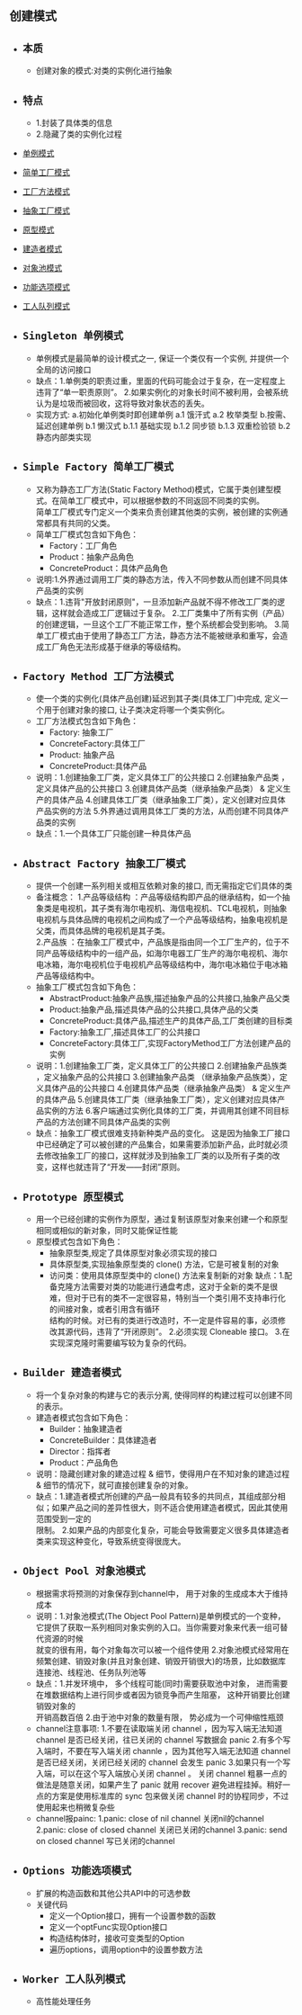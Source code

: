 创建模式
----
- ## `本质`
    - 创建对象的模式:对类的实例化进行抽象
- ## `特点`
    - 1.封装了具体类的信息
    - 2.隐藏了类的实例化过程

- [单例模式](#1)
- [简单工厂模式](#2)
- [工厂方法模式](#3)
- [抽象工厂模式](#4)
- [原型模式](#5)
- [建造者模式](#6)
- [对象池模式](#7)
- [功能选项模式](#8)
- [工人队列模式](#9)

- ## <i id="1"></i>`Singleton 单例模式`
    - 单例模式是最简单的设计模式之一, 保证一个类仅有一个实例, 并提供一个全局的访问接口
    - 缺点：1.单例类的职责过重，里面的代码可能会过于复杂，在一定程度上违背了“单一职责原则”。
           2.如果实例化的对象长时间不被利用，会被系统认为是垃圾而被回收，这将导致对象状态的丢失。
    - 实现方式: 
            a.初始化单例类时即创建单例
                a.1 饿汗式
                a.2 枚举类型
            b.按需、延迟创建单例
                b.1 懒汉式
                    b.1.1 基础实现
                    b.1.2 同步锁
                    b.1.3 双重检验锁
                b.2 静态内部类实现
- ## <i id="2"></i>`Simple Factory 简单工厂模式`
    -  又称为静态工厂方法(Static Factory Method)模式，它属于类创建型模式。在简单工厂模式中，可以根据参数的不同返回不同类的实例。  
       简单工厂模式专门定义一个类来负责创建其他类的实例，被创建的实例通常都具有共同的父类。
    - 简单工厂模式包含如下角色：
        - Factory：工厂角色
        - Product：抽象产品角色
        - ConcreteProduct：具体产品角色
    - 说明:1.外界通过调用工厂类的静态方法，传入不同参数从而创建不同具体产品类的实例
    - 缺点：1.违背"开放封闭原则"，一旦添加新产品就不得不修改工厂类的逻辑，这样就会造成工厂逻辑过于复杂。
            2.工厂类集中了所有实例（产品）的创建逻辑，一旦这个工厂不能正常工作，整个系统都会受到影响。
            3.简单工厂模式由于使用了静态工厂方法，静态方法不能被继承和重写，会造成工厂角色无法形成基于继承的等级结构。
- ## <i id="3"></i>`Factory Method 工厂方法模式`
    - 使一个类的实例化(具体产品创建)延迟到其子类(具体工厂)中完成, 定义一个用于创建对象的接口, 让子类决定将哪一个类实例化。
    - 工厂方法模式包含如下角色：
        - Factory: 抽象工厂
        - ConcreteFactory:具体工厂
        - Product: 抽象产品
        - ConcreteProduct:具体产品
    - 说明：1.创建抽象工厂类，定义具体工厂的公共接口
            2.创建抽象产品类 ，定义具体产品的公共接口
            3.创建具体产品类（继承抽象产品类） & 定义生产的具体产品
            4.创建具体工厂类（继承抽象工厂类），定义创建对应具体产品实例的方法
            5.外界通过调用具体工厂类的方法，从而创建不同具体产品类的实例
    - 缺点：1.一个具体工厂只能创建一种具体产品
- ## <i id="4"></i>`Abstract Factory 抽象工厂模式`
    - 提供一个创建一系列相关或相互依赖对象的接口, 而无需指定它们具体的类
    - 备注概念：
                1.产品等级结构 ：产品等级结构即产品的继承结构，如一个抽象类是电视机，其子类有海尔电视机、海信电视机、TCL电视机，则抽象电视机与具体品牌的电视机之间构成了一个产品等级结构，抽象电视机是父类，而具体品牌的电视机是其子类。  
                2.产品族 ：在抽象工厂模式中，产品族是指由同一个工厂生产的，位于不同产品等级结构中的一组产品，如海尔电器工厂生产的海尔电视机、海尔电冰箱，海尔电视机位于电视机产品等级结构中，海尔电冰箱位于电冰箱产品等级结构中。
    - 抽象工厂模式包含如下角色：
        - AbstractProduct:抽象产品族,描述抽象产品的公共接口,抽象产品父类
        - Product:抽象产品,描述具体产品的公共接口,具体产品的父类
        - ConcreteProduct:具体产品,描述生产的具体产品,工厂类创建的目标类
        - Factory:抽象工厂,描述具体工厂的公共接口
        - ConcreteFactory:具体工厂,实现FactoryMethod工厂方法创建产品的实例
    - 说明：1.创建抽象工厂类，定义具体工厂的公共接口
            2.创建抽象产品族类 ，定义抽象产品的公共接口
            3.创建抽象产品类 （继承抽象产品族类），定义具体产品的公共接口
            4.创建具体产品类（继承抽象产品类） & 定义生产的具体产品
            5.创建具体工厂类（继承抽象工厂类），定义创建对应具体产品实例的方法
            6.客户端通过实例化具体的工厂类，并调用其创建不同目标产品的方法创建不同具体产品类的实例
    - 缺点：抽象工厂模式很难支持新种类产品的变化。
            这是因为抽象工厂接口中已经确定了可以被创建的产品集合，如果需要添加新产品，此时就必须去修改抽象工厂的接口，这样就涉及到抽象工厂类的以及所有子类的改变，这样也就违背了“开发——封闭”原则。
- ## <i id="5"></i>`Prototype 原型模式`
    - 用一个已经创建的实例作为原型，通过复制该原型对象来创建一个和原型相同或相似的新对象，同时又能保证性能
    - 原型模式包含如下角色：
        - 抽象原型类,规定了具体原型对象必须实现的接口
        - 具体原型类,实现抽象原型类的 clone() 方法，它是可被复制的对象
        - 访问类：使用具体原型类中的 clone() 方法来复制新的对象
    缺点：1.配备克隆方法需要对类的功能进行通盘考虑，这对于全新的类不是很难，但对于已有的类不一定很容易，特别当一个类引用不支持串行化的间接对象，或者引用含有循环  
           结构的时候。对已有的类进行改造时，不一定是件容易的事，必须修改其源代码，违背了“开闭原则”。
         2.必须实现 Cloneable 接口。
         3.在实现深克隆时需要编写较为复杂的代码。
- ## <i id="6"></i>`Builder 建造者模式`
    - 将一个复杂对象的构建与它的表示分离, 使得同样的构建过程可以创建不同的表示。
    - 建造者模式包含如下角色：
        - Builder：抽象建造者
        - ConcreteBuilder：具体建造者
        - Director：指挥者
        - Product：产品角色
    - 说明：隐藏创建对象的建造过程 & 细节，使得用户在不知对象的建造过程 & 细节的情况下，就可直接创建复杂的对象。
    - 缺点：1.建造者模式所创建的产品一般具有较多的共同点，其组成部分相似；如果产品之间的差异性很大，则不适合使用建造者模式，因此其使用范围受到一定的  
               限制。
            2.如果产品的内部变化复杂，可能会导致需要定义很多具体建造者类来实现这种变化，导致系统变得很庞大。
- ## <i id="7"></i>`Object Pool 对象池模式`
    - 根据需求将预测的对象保存到channel中， 用于对象的生成成本大于维持成本
    - 说明：1.对象池模式(The Object Pool Pattern)是单例模式的一个变种，它提供了获取一系列相同对象实例的入口。当你需要对象来代表一组可替代资源的时候  
            就变的很有用，每个对象每次可以被一个组件使用
            2.对象池模式经常用在频繁创建、销毁对象(并且对象创建、销毁开销很大)的场景，比如数据库连接池、线程池、任务队列池等
    - 缺点：1.并发环境中， 多个线程可能(同时)需要获取池中对象， 进而需要在堆数据结构上进行同步或者因为锁竞争而产生阻塞， 这种开销要比创建销毁对象的  
            开销高数百倍
            2.由于池中对象的数量有限， 势必成为一个可伸缩性瓶颈
    - channel注意事项:
            1.不要在读取端关闭 channel ，因为写入端无法知道 channel 是否已经关闭，往已关闭的 channel 写数据会 panic 
            2.有多个写入端时，不要在写入端关闭 channle ，因为其他写入端无法知道 channel 是否已经关闭，关闭已经关闭的 channel 会发生 panic 
            3.如果只有一个写入端，可以在这个写入端放心关闭 channel 。
              关闭 channel 粗暴一点的做法是随意关闭，如果产生了 panic 就用 recover 避免进程挂掉。稍好一点的方案是使用标准库的 sync 包来做关闭 channel 时的协程同步，不过使用起来也稍微复杂些
    - channel报painc:
            1.panic: close of nil channel 关闭nil的channel
            2.panic: close of closed channel 关闭已关闭的channel
            3.panic: send on closed channel 写已关闭的channel 
- ## <i id="8"></i>`Options 功能选项模式`
    - 扩展的构造函数和其他公共API中的可选参数
    - 关键代码
        - 定义一个Option接口，拥有一个设置参数的函数
        - 定义一个optFunc实现Option接口
        - 构造结构体时，接收可变类型的Option
        - 遍历options，调用option中的设置参数方法
- ## <i id="9"></i>`Worker 工人队列模式`
    - 高性能处理任务

    
